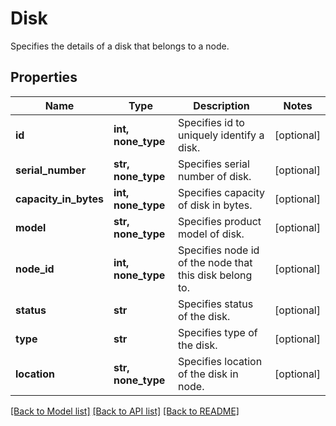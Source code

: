 # Disk

Specifies the details of a disk that belongs to a node.

## Properties
Name | Type | Description | Notes
------------ | ------------- | ------------- | -------------
**id** | **int, none_type** | Specifies id to uniquely identify a disk. | [optional] 
**serial_number** | **str, none_type** | Specifies serial number of disk. | [optional] 
**capacity_in_bytes** | **int, none_type** | Specifies capacity of disk in bytes. | [optional] 
**model** | **str, none_type** | Specifies product model of disk. | [optional] 
**node_id** | **int, none_type** | Specifies node id of the node that this disk belong to. | [optional] 
**status** | **str** | Specifies status of the disk. | [optional] 
**type** | **str** | Specifies type of the disk. | [optional] 
**location** | **str, none_type** | Specifies location of the disk in node. | [optional] 

[[Back to Model list]](../README.md#documentation-for-models) [[Back to API list]](../README.md#documentation-for-api-endpoints) [[Back to README]](../README.md)


